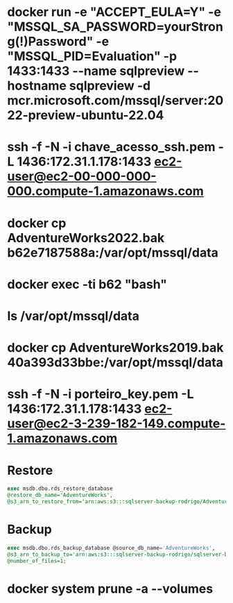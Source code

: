 # docker run -e "ACCEPT_EULA=Y" -e "MSSQL_SA_PASSWORD=yourStrong(!)Password" -e "MSSQL_PID=Evaluation" -p 1433:1433  --name sqlpreview --hostname sqlpreview -d mcr.microsoft.com/mssql/server:2022-preview-ubuntu-22.04

# ssh -f -N -i chave_acesso_ssh.pem -L 1436:172.31.1.178:1433 ec2-user@ec2-00-000-000-000.compute-1.amazonaws.com

# docker cp AdventureWorks2022.bak b62e7187588a:/var/opt/mssql/data
# docker exec -ti b62 "bash"
# ls /var/opt/mssql/data

# docker cp AdventureWorks2019.bak 40a393d33bbe:/var/opt/mssql/data

# ssh -f -N -i porteiro_key.pem -L 1436:172.31.1.178:1433 ec2-user@ec2-3-239-182-149.compute-1.amazonaws.com

# Restore
```sql
exec msdb.dbo.rds_restore_database 
@restore_db_name='AdventureWorks', 
@s3_arn_to_restore_from='arn:aws:s3:::sqlserver-backup-rodrigo/AdventureWorks2019.bak';
```

# Backup

```sql
exec msdb.dbo.rds_backup_database @source_db_name='AdventureWorks', 
@s3_arn_to_backup_to='arn:aws:s3:::sqlserver-backup-rodrigo/sqlserver-backup-rodrigo-custom.bak', 
@number_of_files=1;
```

# docker system prune -a --volumes